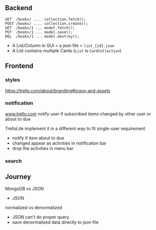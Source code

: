 

## Backend

```
GET  /books/ .... collection.fetch();
POST /books/ .... collection.create();
GET  /books/1 ... model.fetch();
PUT  /books/1 ... model.save();
DEL  /books/1 ... model.destroy();
```

- A List/Column in GUI = a json file = `list_{id}.json`
- A List contains multiple Cards (`List` is `CardCollection`) 


## Frontend

### styles

https://trello.com/about/branding#logos-and-assets


### notification

www.trello.com notify user if subscribed items changed by other user or about to due

TrelloLite implement it in a different way to fit single-user requirement
- notify if item about to due
- changed appear as activities in notificaiton bar
- drop the activities in menu bar

### search




## Journey

MongoDB vs JSON
  - JSON

normalized vs denormalized
- JSON can't do proper query
- save denormalized data directly to json file






